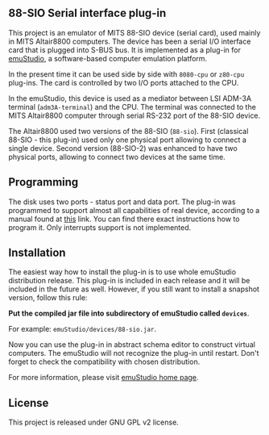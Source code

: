 88-SIO Serial interface plug-in
-------------------------------

This project is an emulator of MITS 88-SIO device (serial card), used mainly in MITS
Altair8800 computers. The device has been a serial I/O interface card that is plugged into
S-BUS bus. It is implemented as a plug-in for [emuStudio](http://emustudio.sf.net), a software-based
computer emulation platform.

In the present time it can be used side by side with `8080-cpu` or `z80-cpu` plug-ins. The card is
controlled by two I/O ports attached to the CPU. 

In the emuStudio, this device is used as a mediator between LSI ADM-3A terminal (`adm3A-terminal`)
and the CPU. The terminal was connected to the MITS Altair8800 computer through serial RS-232 port
of the 88-SIO device.

The Altair8800 used two versions of the 88-SIO (`88-sio`). First (classical 88-SIO - this plug-in) used only one
physical port allowing to connect a single device. Second version (88-SIO-2) was enhanced to have two
physical ports, allowing to connect two devices at the same time.

Programming
-----------

The disk uses two ports - status port and data port. The plug-in was programmed to support almost all
capabilities of real device, according to a manual found at
[this](http://www.classiccmp.org/dunfield/s100c/mits/88sio_1.pdf) link. You can
find there exact instructions how to program it. Only interrupts support is not implemented.

Installation
------------

The easiest way how to install the plug-in is to use whole emuStudio distribution release. This plug-in is
included in each release and it will be included in the future as well. However, if you still want to install
a snapshot version, follow this rule: 

**Put the compiled jar file into subdirectory of emuStudio called `devices`**.

For example: `emuStudio/devices/88-sio.jar`.

Now you can use the plug-in in abstract schema editor to construct virtual computers. The emuStudio
will not recognize the plug-in until restart. Don't forget to check the compatibility with chosen
distribution.

For more information, please visit [emuStudio home page](http://emustudio.sourceforge.net/downloads.html).

License
-------

This project is released under GNU GPL v2 license.


